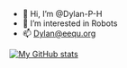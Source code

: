 - 👋 Hi, I’m @Dylan-P-H
- 👀 I’m interested in Robots
- 📫 Dylan@eequ.org

[![My GitHub stats](https://github-readme-stats.vercel.app/api?username=Dylan-P-H&show_icons=true&theme=dark)](https://github.com/Dylan-P-H/github-readme-stats)

